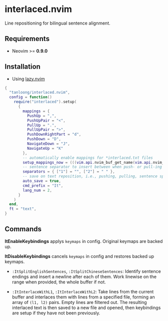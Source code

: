 # interlaced.nvim

Line repositioning for bilingual sentence alignment.

## Requirements

+ Neovim >= **0.9.0**

## Installation

+ Using [lazy.nvim](https://github.com/folke/lazy.nvim)

```lua
{
  "tanloong/interlaced.nvim",
  config = function()
    require("interlaced").setup(
      {
        mappings = {
          PushUp = ",",
          PushUpPair = "<",
          PullUp = ".",
          PullUpPair = ">",
          PushDownRightPart = "d",
          PushDown = "D",
          NavigateDown = "J",
          NavigateUp = "K"
        },
        -- automatically enable mappings for *interlaced.txt files
        setup_mappings_now = (((vim.api.nvim_buf_get_name(vim.api.nvim_get_current_buf())):find("interlaced%.txt$")) ~= nil),
        -- sentence separator to insert between when push- or pull-ing up
        separators = { ["1"] = "", ["2"] = " " },
        -- save on text reposition, i.e., pushing, pulling, sentence splitting.
        auto_save = true,
        cmd_prefix = "It",
        lang_num = 2,
      }
    )
  end,
  ft = "text",
}
```

## Commands

**ItEnableKeybindings** applys `keymaps` in config. Original keymaps are backed up.

**ItDisableKeybindings** cancels `keymaps` in config and restores backed up keymaps.

- `:ItSplitEnglishSentences`, `:ItSplitChineseSentences`: Identify sentence endings and insert a newline after each of them. Work linewise on the range when provided, the whole buffer if not.

- `:ItInterlaceWithL1`, `:ItInterlaceWithL2`: Take lines from the current buffer and interlaces them with lines from a specified file, forming an array of `(l1, l2)` pairs. Empty lines are filtered out. The resulting interlaced text is then saved to a new file and opened, then keybindings are setup if they have not been previously.
